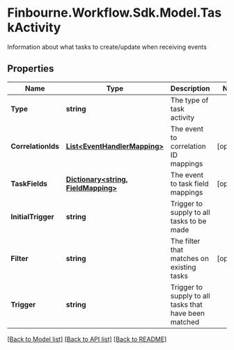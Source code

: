 # Finbourne.Workflow.Sdk.Model.TaskActivity
Information about what tasks to create/update when receiving events

## Properties

Name | Type | Description | Notes
------------ | ------------- | ------------- | -------------
**Type** | **string** | The type of task activity | 
**CorrelationIds** | [**List&lt;EventHandlerMapping&gt;**](EventHandlerMapping.md) | The event to correlation ID mappings | [optional] 
**TaskFields** | [**Dictionary&lt;string, FieldMapping&gt;**](FieldMapping.md) | The event to task field mappings | [optional] 
**InitialTrigger** | **string** | Trigger to supply to all tasks to be made | 
**Filter** | **string** | The filter that matches on existing tasks | [optional] 
**Trigger** | **string** | Trigger to supply to all tasks that have been matched | 

[[Back to Model list]](../README.md#documentation-for-models) [[Back to API list]](../README.md#documentation-for-api-endpoints) [[Back to README]](../README.md)


